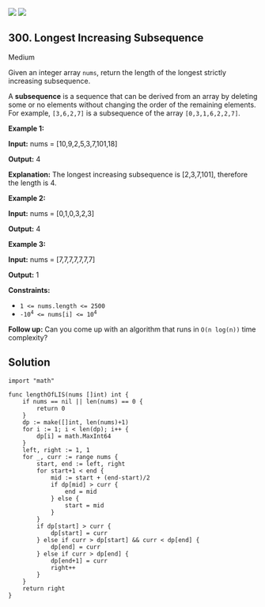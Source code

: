 [![](https://img.shields.io/github/stars/LeetCode-Top-Interview-150/LeetCode-Top-Interview-150?label=Stars&style=flat-square)](https://github.com/LeetCode-Top-Interview-150/LeetCode-Top-Interview-150)
[![](https://img.shields.io/github/forks/LeetCode-Top-Interview-150/LeetCode-Top-Interview-150?label=Fork%20me%20on%20GitHub%20&style=flat-square)](https://github.com/LeetCode-Top-Interview-150/LeetCode-Top-Interview-150/fork)

## 300\. Longest Increasing Subsequence

Medium

Given an integer array `nums`, return the length of the longest strictly increasing subsequence.

A **subsequence** is a sequence that can be derived from an array by deleting some or no elements without changing the order of the remaining elements. For example, `[3,6,2,7]` is a subsequence of the array `[0,3,1,6,2,2,7]`.

**Example 1:**

**Input:** nums = [10,9,2,5,3,7,101,18]

**Output:** 4

**Explanation:** The longest increasing subsequence is [2,3,7,101], therefore the length is 4.

**Example 2:**

**Input:** nums = [0,1,0,3,2,3]

**Output:** 4

**Example 3:**

**Input:** nums = [7,7,7,7,7,7,7]

**Output:** 1

**Constraints:**

*   `1 <= nums.length <= 2500`
*   <code>-10<sup>4</sup> <= nums[i] <= 10<sup>4</sup></code>

**Follow up:** Can you come up with an algorithm that runs in `O(n log(n))` time complexity?

## Solution

```golang
import "math"

func lengthOfLIS(nums []int) int {
	if nums == nil || len(nums) == 0 {
		return 0
	}
	dp := make([]int, len(nums)+1)
	for i := 1; i < len(dp); i++ {
		dp[i] = math.MaxInt64
	}
	left, right := 1, 1
	for _, curr := range nums {
		start, end := left, right
		for start+1 < end {
			mid := start + (end-start)/2
			if dp[mid] > curr {
				end = mid
			} else {
				start = mid
			}
		}
		if dp[start] > curr {
			dp[start] = curr
		} else if curr > dp[start] && curr < dp[end] {
			dp[end] = curr
		} else if curr > dp[end] {
			dp[end+1] = curr
			right++
		}
	}
	return right
}
```
